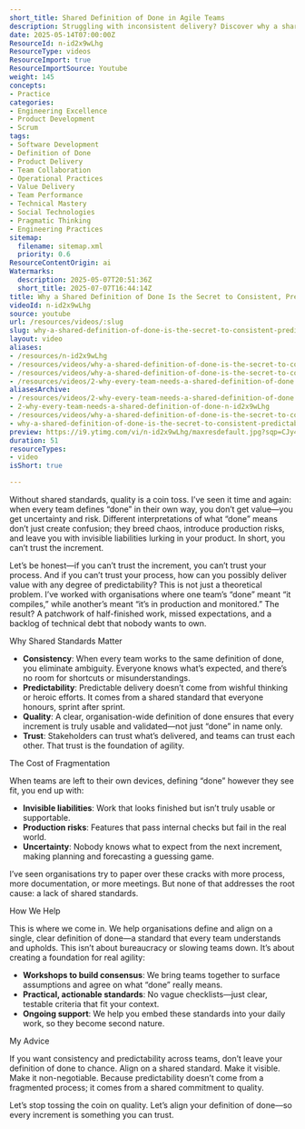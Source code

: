 ```yaml
---
short_title: Shared Definition of Done in Agile Teams
description: Struggling with inconsistent delivery? Discover why a shared definition of done is key to predictable, high-quality results your teams—and stakeholders—can trust.
date: 2025-05-14T07:00:00Z
ResourceId: n-id2x9wLhg
ResourceType: videos
ResourceImport: true
ResourceImportSource: Youtube
weight: 145
concepts:
- Practice
categories:
- Engineering Excellence
- Product Development
- Scrum
tags:
- Software Development
- Definition of Done
- Product Delivery
- Team Collaboration
- Operational Practices
- Value Delivery
- Team Performance
- Technical Mastery
- Social Technologies
- Pragmatic Thinking
- Engineering Practices
sitemap:
  filename: sitemap.xml
  priority: 0.6
ResourceContentOrigin: ai
Watermarks:
  description: 2025-05-07T20:51:36Z
  short_title: 2025-07-07T16:44:14Z
title: Why a Shared Definition of Done Is the Secret to Consistent, Predictable Quality in Agile Teams
videoId: n-id2x9wLhg
source: youtube
url: /resources/videos/:slug
slug: why-a-shared-definition-of-done-is-the-secret-to-consistent-predictable-quality-in-agile-teams-n-id2x9wLhg
layout: video
aliases:
- /resources/n-id2x9wLhg
- /resources/videos/why-a-shared-definition-of-done-is-the-secret-to-consistent-predictable-quality-in-agile-teams-n-id2x9wLhg
- /resources/videos/why-a-shared-definition-of-done-is-the-secret-to-consistent-predictable-quality-in-agile-teams
- /resources/videos/2-why-every-team-needs-a-shared-definition-of-done
aliasesArchive:
- /resources/videos/2-why-every-team-needs-a-shared-definition-of-done
- 2-why-every-team-needs-a-shared-definition-of-done-n-id2x9wLhg
- /resources/videos/why-a-shared-definition-of-done-is-the-secret-to-consistent-predictable-quality-in-agile-teams
- why-a-shared-definition-of-done-is-the-secret-to-consistent-predictable-quality-in-agile-teams-n-id2x9wLhg
preview: https://i9.ytimg.com/vi/n-id2x9wLhg/maxresdefault.jpg?sqp=CJy47sAG&rs=AOn4CLCTOi3CWzlfYYWF1R5o931XWnSN9A
duration: 51
resourceTypes:
- video
isShort: true

---
```

Without shared standards, quality is a coin toss. I’ve seen it time and again: when every team defines “done” in their own way, you don’t get value—you get uncertainty and risk. Different interpretations of what “done” means don’t just create confusion; they breed chaos, introduce production risks, and leave you with invisible liabilities lurking in your product. In short, you can’t trust the increment.

Let’s be honest—if you can’t trust the increment, you can’t trust your process. And if you can’t trust your process, how can you possibly deliver value with any degree of predictability? This is not just a theoretical problem. I’ve worked with organisations where one team’s “done” meant “it compiles,” while another’s meant “it’s in production and monitored.” The result? A patchwork of half-finished work, missed expectations, and a backlog of technical debt that nobody wants to own.

Why Shared Standards Matter

- **Consistency**: When every team works to the same definition of done, you eliminate ambiguity. Everyone knows what’s expected, and there’s no room for shortcuts or misunderstandings.
- **Predictability**: Predictable delivery doesn’t come from wishful thinking or heroic efforts. It comes from a shared standard that everyone honours, sprint after sprint.
- **Quality**: A clear, organisation-wide definition of done ensures that every increment is truly usable and validated—not just “done” in name only.
- **Trust**: Stakeholders can trust what’s delivered, and teams can trust each other. That trust is the foundation of agility.

The Cost of Fragmentation

When teams are left to their own devices, defining “done” however they see fit, you end up with:

- **Invisible liabilities**: Work that looks finished but isn’t truly usable or supportable.
- **Production risks**: Features that pass internal checks but fail in the real world.
- **Uncertainty**: Nobody knows what to expect from the next increment, making planning and forecasting a guessing game.

I’ve seen organisations try to paper over these cracks with more process, more documentation, or more meetings. But none of that addresses the root cause: a lack of shared standards.

How We Help

This is where we come in. We help organisations define and align on a single, clear definition of done—a standard that every team understands and upholds. This isn’t about bureaucracy or slowing teams down. It’s about creating a foundation for real agility:

- **Workshops to build consensus**: We bring teams together to surface assumptions and agree on what “done” really means.
- **Practical, actionable standards**: No vague checklists—just clear, testable criteria that fit your context.
- **Ongoing support**: We help you embed these standards into your daily work, so they become second nature.

My Advice

If you want consistency and predictability across teams, don’t leave your definition of done to chance. Align on a shared standard. Make it visible. Make it non-negotiable. Because predictability doesn’t come from a fragmented process; it comes from a shared commitment to quality.

Let’s stop tossing the coin on quality. Let’s align your definition of done—so every increment is something you can trust.
